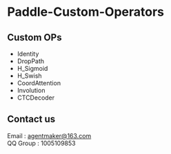 # Paddle-Custom-Operators

## Custom OPs
* Identity
* DropPath
* H_Sigmoid
* H_Swish
* CoordAttention
* Involution
* CTCDecoder

## Contact us
Email : [agentmaker@163.com]()<br>
QQ Group : 1005109853
